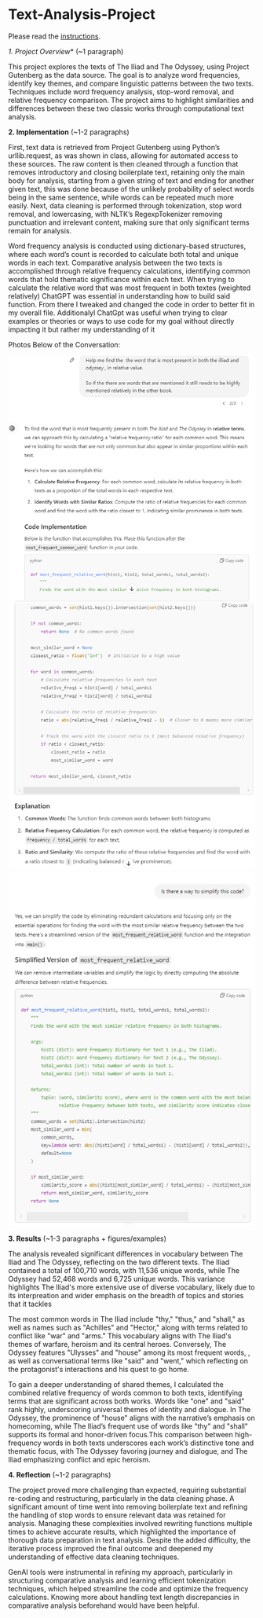 # Text-Analysis-Project

Please read the [instructions](instructions.md).

*1. Project Overview** (~1 paragraph)

This project explores the texts of The Iliad and The Odyssey, using Project Gutenberg as the data source. The goal is to analyze word frequencies, identify key themes, and compare linguistic patterns between the two texts. Techniques include word frequency analysis, stop-word removal, and relative frequency comparison. The project aims to highlight similarities and differences between these two classic works through computational text analysis.

**2. Implementation** (~1-2 paragraphs)

First, text data is retrieved from Project Gutenberg using Python’s urllib.request, as was shown in class, allowing for automated access to these sources. The raw content is then cleaned through a  function that removes introductory and closing boilerplate text, retaining only the main body for analysis, starting from a given string of text and ending for another given text, this was done because of the unlikely probability of select words being in the same sentence, while words can be repeated much more easily. Next, data cleaning is performed through tokenization, stop word removal, and lowercasing, with NLTK’s RegexpTokenizer removing punctuation and irrelevant content, making sure that only significant terms remain for analysis.

Word frequency analysis is conducted using dictionary-based structures, where each word’s count is recorded to calculate both total and unique words in each text. Comparative analysis between the two texts is accomplished through relative frequency calculations, identifying common words that hold thematic significance within each text. 
When trying to calculate the relative word that was most frequent in both textes (weighted relatively) ChatGPT was essential in understanding how to build said function. From there I tweaked and changed the code in order to better fit in my overall file. Additionalyl ChatGpt was useful when trying to clear examples or theories or ways to use code for my goal without directly impacting it but rather my understanding of it

Photos Below of the Conversation:

![alt text](image.png)
![alt text](image-1.png)
![alt text](image-2.png)


**3. Results** (~1-3 paragraphs + figures/examples)

The analysis revealed significant differences in vocabulary between The Iliad and The Odyssey, reflecting on the two different texts. The Iliad contained a total of 100,710 words, with 11,536 unique words, while The Odyssey had 52,468 words and 6,725 unique words. This variance highlights The Iliad's more extensive use of diverse vocabulary, likely due to its interpreation and wider emphasis on the breadth of topics and stories that it tackles

The most common words in The Iliad include "thy," "thus," and "shall," as well as names such as "Achilles" and "Hector," along with terms related to conflict like "war" and "arms." This vocabulary aligns with The Iliad's themes of warfare, heroism and its central heroes. Conversely, The Odyssey features "Ulysses" and "house" among its most frequent words, , as well as conversational terms like "said" and "went," which reflecting on the protagonist's interactions and his quest to go home.

To gain a deeper understanding of shared themes, I calculated the combined relative frequency of words common to both texts, identifying terms that are significant across both works. Words like "one" and "said" rank highly, underscoring universal themes of identity and dialogue. In The Odyssey, the prominence of "house" aligns with the narrative’s emphasis on homecoming, while The Iliad’s frequent use of words like "thy" and "shall" supports its formal and honor-driven focus.This comparison between high-frequency words in both texts underscores each work’s distinctive tone and thematic focus, with The Odyssey favoring journey and dialogue, and The Iliad emphasizing conflict and epic heroism.



**4. Reflection** (~1-2 paragraphs)

The project proved more challenging than expected, requiring substantial re-coding and restructuring, particularly in the data cleaning phase. A significant amount of time went into removing boilerplate text and refining the handling of stop words to ensure relevant data was retained for analysis. Managing these complexities involved rewriting functions multiple times to achieve accurate results, which highlighted the importance of thorough data preparation in text analysis. Despite the added difficulty, the iterative process improved the final outcome and deepened my understanding of effective data cleaning techniques.

GenAI tools were instrumental in refining my approach, particularly in structuring comparative analysis and learning efficient tokenization techniques, which helped streamline the code and optimize the frequency calculations. Knowing more about handling text length discrepancies in comparative analysis beforehand would have been helpful.